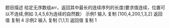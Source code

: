 题目描述
给定无序数组arr，返回其中最长的连续序列的长度(要求值连续，位置可以不连续,例如 3,4,5,6为连续的自然数）
示例1
输入
复制
[100,4,200,1,3,2]
返回值
复制
4
示例2
输入
复制
[1,1,1]
返回值
复制
1